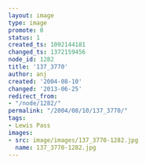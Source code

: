```yaml
---
layout: image
type: image
promote: 0
status: 1
created_ts: 1092144181
changed_ts: 1372159456
node_id: 1282
title: '137_3770'
author: anj
created: '2004-08-10'
changed: '2013-06-25'
redirect_from:
- "/node/1282/"
permalink: "/2004/08/10/137_3770/"
tags:
- Lewis Pass
images:
- src: image/images/137_3770-1282.jpg
  name: 137_3770-1282.jpg
---
```


